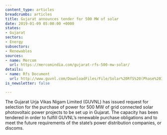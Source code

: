 ```yaml
---
content_type: articles
breadcrumbs: articles
title: Gujarat announces tender for 500 MW of solar
date: 2019-01-09 05:00:00 +0000
states:
- Gujarat
sectors:
- Energy
subsectors:
- Renewables
sources:
- name: Mercom
  url: https://mercomindia.com/gujarat-rfs-500-mw-solar/
details:
- name: Rfs Document
  url: http://www.guvnl.com/DownloadFiles/File/Solar%20RfS%20(Phase%20IV)%20dated%2029_12_2018.pdf
is_newsletter: false

---
```

The Gujarat Urja Vikas Nigam Limited (GUVNL) has issued request for selection for the purchase of power for 500 MW of grid connected solar photovoltaic power projects to be set up in Gujarat. The capacity has been tendered in order to fulfill GUVNL’s renewable purchase obligations and to meet the future requirements of the state’s power distribution companies, or discoms.
